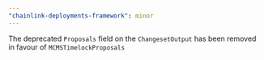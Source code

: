 ```yaml
---
"chainlink-deployments-framework": minor
---
```


The deprecated `Proposals` field on the `ChangesetOutput` has been removed in favour of `MCMSTimelockProposals`
